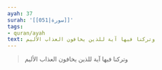 ```yaml
---
ayah: 37
surah: '[[051|سورة]]'
tags:
- quran/ayah
text: وتركنا فيها آية للذين يخافون العذاب الأليم
---
```

> وتركنا فيها آية للذين يخافون العذاب الأليم
